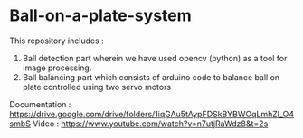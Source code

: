 # Ball-on-a-plate-system
This repository includes   : 
1. Ball detection part wherein we have used opencv (python) as a tool for image processing.     
2. Ball balancing part which consists of arduino code to balance ball on plate controlled using two servo motors 

Documentation : https://drive.google.com/drive/folders/1iqGAu5tAypFDSkBYBWOqLmhZl_O4smbS
       Video : https://www.youtube.com/watch?v=n7utjRaWdz8&t=2s
